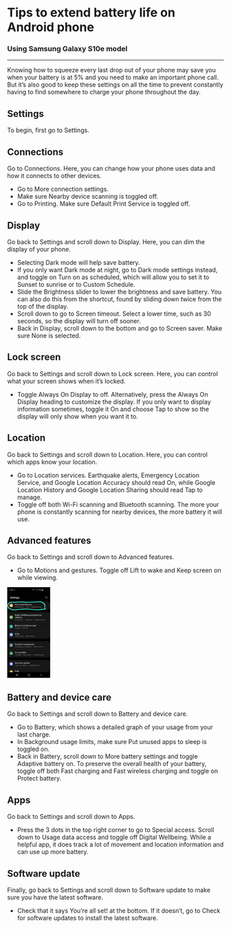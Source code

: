 # Tips to extend battery life on Android phone
### Using Samsung Galaxy S10e model
---



Knowing how to squeeze every last drop out of your phone may save you when your battery is at 5% and you need to make an important phone call. But it’s also good to keep these settings on all the time to prevent constantly having to find somewhere to charge your phone throughout the day.

## Settings
To begin, first go to Settings.


## Connections
Go to Connections. Here, you can change how your phone uses data and how it connects to other devices.
- Go to More connection settings. 
- Make sure Nearby device scanning is toggled off. 
- Go to Printing. Make sure Default Print Service is toggled off.

## Display
Go back to Settings and scroll down to Display. Here, you can dim the display of your phone.
- Selecting Dark mode will help save battery.
- If you only want Dark mode at night, go to Dark mode settings instead, and toggle on Turn on as scheduled, which will allow you to set it to Sunset to sunrise or to Custom Schedule.
- Slide the Brightness slider to lower the brightness and save battery. You can also do this from the shortcut, found by sliding down twice from the top of the display.
- Scroll down to go to Screen timeout. Select a lower time, such as 30 seconds, so the display will turn off sooner.
- Back in Display, scroll down to the bottom and go to Screen saver. Make sure None is selected.


## Lock screen
Go back to Settings and scroll down to Lock screen. Here, you can control what your screen shows when it’s locked.
- Toggle Always On Display to off. Alternatively, press the Always On Display heading to customize the display. If you only want to display information sometimes, toggle it On and choose Tap to show so the display will only show when you want it to.

## Location
Go back to Settings and scroll down to Location. Here, you can control which apps know your location.
- Go to Location services. Earthquake alerts, Emergency Location Service, and Google Location Accuracy should read On, while Google Location History and Google Location Sharing should read Tap to manage.
- Toggle off both Wi-Fi scanning and Bluetooth scanning. The more your phone is constantly scanning for nearby devices, the more battery it will use.

## Advanced features
Go back to Settings and scroll down to Advanced features.
- Go to Motions and gestures. Toggle off Lift to wake and Keep screen on while viewing.

<img src="images/Save_Battery_Life_images/advanced_features_samsung.jpg" width=100 alt="Advanced features"/>

## Battery and device care
Go back to Settings and scroll down to Battery and device care. 
- Go to Battery, which shows a detailed graph of your usage from your last charge.
- In Background usage limits, make sure Put unused apps to sleep is toggled on.
- Back in Battery, scroll down to More battery settings and toggle Adaptive battery on. To preserve the overall health of your battery, toggle off both Fast charging and Fast wireless charging and toggle on Protect battery.

## Apps
Go back to Settings and scroll down to Apps.
- Press the 3 dots in the top right corner to go to Special access. Scroll down to Usage data access and toggle off Digital Wellbeing. While a helpful app, it does track a lot of movement and location information and can use up more battery.

## Software update
Finally, go back to Settings and scroll down to Software update to make sure you have the latest software.
- Check that it says You’re all set! at the bottom. If it doesn’t, go to Check for software updates to install the latest software. 